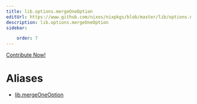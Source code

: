 ```yaml
---
title: lib.options.mergeOneOption
editUrl: https://www.github.com/nixos/nixpkgs/blob/master/lib/options.nix#L247C36
description: lib.options.mergeOneOption
sidebar:

    order: 7
---
```


<a href="https://www.github.com/nixos/nixpkgs/blob/master/lib/options.nix#L247C36">Contribute Now!</a>


# Aliases

- [lib.mergeOneOption](./reference/lib/lib-mergeOneOption)


